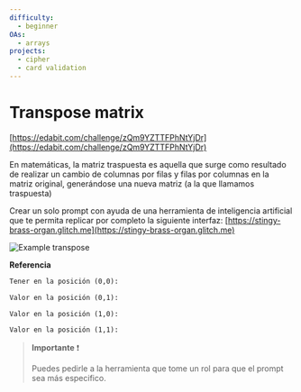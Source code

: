 ```yaml
---
difficulty:
  - beginner
OAs:
  - arrays
projects:
  - cipher
  - card validation
---
```


# Transpose matrix

[https://edabit.com/challenge/zQm9YZTTFPhNtYjDr](https://edabit.com/challenge/zQm9YZTTFPhNtYjDr)

En matemáticas, la matriz traspuesta es aquella que surge como resultado de
realizar un cambio de columnas por filas y filas por columnas en la matriz original,
generándose una nueva matriz (a la que llamamos traspuesta)

Crear un solo prompt con ayuda de una herramienta de inteligencia artificial que
te permita replicar por completo la siguiente interfaz: [https://stingy-brass-organ.glitch.me](https://stingy-brass-organ.glitch.me)

![Example transpose](https://i.ytimg.com/vi/-Dlehwt7BZs/maxresdefault.jpg)

__Referencia__

```txt
Tener en la posición (0,0): 

Valor en la posición (0,1): 

Valor en la posición (1,0): 

Valor en la posición (1,1):
```

> __Importante__ ❗
>
> Puedes pedirle a la herramienta que tome un rol para que el prompt sea más especifico.
